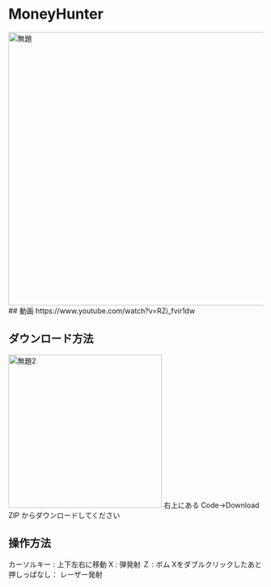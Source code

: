# MoneyHunter
 <img width="540" alt="無題" src="https://user-images.githubusercontent.com/7016217/132972039-97b25f9d-570a-47e2-8a7d-1ad736db71fa.png">
## 動画
https://www.youtube.com/watch?v=RZi_fvir1dw

 
 ## ダウンロード方法
 <img width="303" alt="無題2" src="https://user-images.githubusercontent.com/7016217/132971974-6620a16f-8dd1-4d66-a610-3777b4b067ff.png">
右上にある Code→Download ZIP からダウンロードしてください

## 操作方法
カーソルキー : 上下左右に移動
X : 弾発射
Ｚ : ボム
Xをダブルクリックしたあと押しっぱなし： レーザー発射

 

